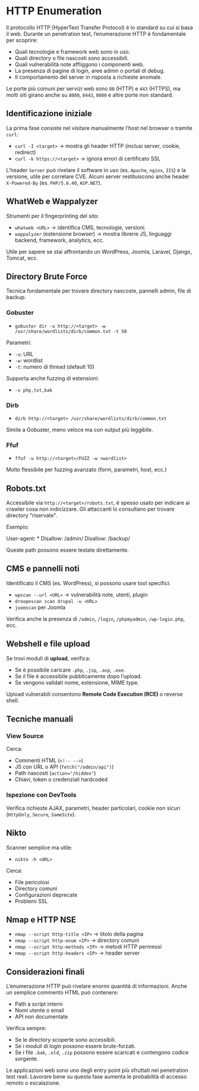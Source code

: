 # HTTP Enumeration

Il protocollo HTTP (HyperText Transfer Protocol) è lo standard su cui si basa il web. Durante un penetration test, l’enumerazione HTTP è fondamentale per scoprire:

- Quali tecnologie e framework web sono in uso.
- Quali directory o file nascosti sono accessibili.
- Quali vulnerabilità note affliggono i componenti web.
- La presenza di pagine di login, aree admin o portali di debug.
- Il comportamento del server in risposta a richieste anomale.

Le porte più comuni per servizi web sono `80` (HTTP) e `443` (HTTPS), ma molti siti girano anche su `8080`, `8443`, `8000` e altre porte non standard.

## Identificazione iniziale

La prima fase consiste nel visitare manualmente l’host nel browser o tramite `curl`:

- `curl -I <target>` → mostra gli header HTTP (inclusi server, cookie, redirect)
- `curl -k https://<target>` → ignora errori di certificato SSL

L’header `Server` può rivelare il software in uso (es. `Apache`, `nginx`, `IIS`) e la versione, utile per correlare CVE. Alcuni server restituiscono anche header `X-Powered-By` (es. `PHP/5.6.40`, `ASP.NET`).

## WhatWeb e Wappalyzer

Strumenti per il fingerprinting del sito:

- `whatweb <URL>` → identifica CMS, tecnologie, versioni.
- `wappalyzer` (estensione browser) → mostra librerie JS, linguaggi backend, framework, analytics, ecc.

Utile per sapere se stai affrontando un WordPress, Joomla, Laravel, Django, Tomcat, ecc.

## Directory Brute Force

Tecnica fondamentale per trovare directory nascoste, pannelli admin, file di backup.

### Gobuster

- `gobuster dir -u http://<target> -w /usr/share/wordlists/dirb/common.txt -t 50`

Parametri:

- `-u`: URL
- `-w`: wordlist
- `-t`: numero di thread (default 10)

Supporta anche fuzzing di estensioni:

- `-x php,txt,bak`

### Dirb

- `dirb http://<target> /usr/share/wordlists/dirb/common.txt`

Simile a Gobuster, meno veloce ma con output più leggibile.

### Ffuf

- `ffuf -u http://<target>/FUZZ -w <wordlist>`

Molto flessibile per fuzzing avanzato (form, parametri, host, ecc.)

## Robots.txt

Accessibile via `http://<target>/robots.txt`, è spesso usato per indicare ai crawler cosa non indicizzare. Gli attaccanti lo consultano per trovare directory "riservate".

Esempio:

User-agent: *
Disallow: /admin/
Disallow: /backup/

Queste path possono essere testate direttamente.

## CMS e pannelli noti

Identificato il CMS (es. WordPress), si possono usare tool specifici:

- `wpscan --url <URL>` → vulnerabilità note, utenti, plugin
- `droopescan scan drupal -u <URL>`
- `joomscan` per Joomla

Verifica anche la presenza di `/admin`, `/login`, `/phpmyadmin`, `/wp-login.php`, ecc.

## Webshell e file upload

Se trovi moduli di **upload**, verifica:

- Se è possibile caricare `.php`, `.jsp`, `.asp`, `.exe`.
- Se il file è accessibile pubblicamente dopo l’upload.
- Se vengono validati nome, estensione, MIME type.

Upload vulnerabili consentono **Remote Code Execution (RCE)** o reverse shell.

## Tecniche manuali

### View Source

Cerca:

- Commenti HTML (`<!-- -->`)
- JS con URL o API (`fetch("/admin/api")`)
- Path nascosti (`action="/hidden"`)
- Chiavi, token o credenziali hardcoded

### Ispezione con DevTools

Verifica richieste AJAX, parametri, header particolari, cookie non sicuri (`HttpOnly`, `Secure`, `SameSite`).

## Nikto

Scanner semplice ma utile:

- `nikto -h <URL>`

Cerca:

- File pericolosi
- Directory comuni
- Configurazioni deprecate
- Problemi SSL

## Nmap e HTTP NSE

- `nmap --script http-title <IP>` → titolo della pagina
- `nmap --script http-enum <IP>` → directory comuni
- `nmap --script http-methods <IP>` → metodi HTTP permessi
- `nmap --script http-headers <IP>` → header server

## Considerazioni finali

L’enumerazione HTTP può rivelare enormi quantità di informazioni. Anche un semplice commento HTML può contenere:

- Path a script interni
- Nomi utente o email
- API non documentate

Verifica sempre:

- Se le directory scoperte sono accessibili.
- Se i moduli di login possono essere brute-forzati.
- Se i file `.bak`, `.old`, `.zip` possono essere scaricati e contengono codice sorgente.

Le applicazioni web sono uno degli entry point più sfruttati nei penetration test reali. Lavorare bene su questa fase aumenta le probabilità di accesso remoto o escalazione.
